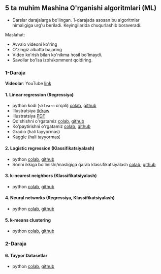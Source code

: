 ## 5 ta muhim Mashina O'rganishi algoritmlari (ML)
- Darslar darajalarga bo'lingan. 1-darajada asosan bu algoritmlar nimaligiga urg'u beriladi. Keyingilarida chuqurlashib boraveradi.

Maslahat: 
- Avvalo videoni ko'ring
- O'zingiz albatta bajaring
- Video ko'rish bilan ko'nikma hosil bo'lmaydi.
- Savollar bo'lsa izoh/komment qoldiring.

### 1-Daraja
**Videolar**: YouTube [link](https://www.youtube.com/watch?v=eHvKjVVhV2s&list=PLXJ_8WFtNx8SuUGg31FE-qxMEk2gT3D9d)

#### 1. Linear regression (Regressiya)
- python kodi (`sklearn` orqali) [colab](https://colab.research.google.com/drive/1Y78N2vkR4ZvLqzeInj9iAn2qe4QgFiRC?usp=sharing), [github](1-linear-regression/1-linear-regression.ipynb)
- Illustratsiya [tldraw](https://www.tldraw.com/r/xqeF2pV9-G_D59VT6_r6Q?viewport=0,0,1920,939&page=page:nzkv0xHn37gGpXKt4i0Ft)
- Illustratsiya [PDF](1-linear-regression/1-lr-tldraw.pdf)
- Qo'shishni o'rgatamiz [colab](https://colab.research.google.com/drive/1BQy4lgpwgXetkomxWZvju3ebBVWA9gk1?usp=sharing), [github](1-linear-regression/qushish.ipynb)
- Ko'paytirishni o'rgatamiz [colab](https://colab.research.google.com/drive/1cZJX9gLkCsYNdbvEheuZ7YK-f-tx0TuP?usp=sharing), [github](1-linear-regression/kupaytirish.ipynb)
- Gradio (hali tayyormas)
- Kaggle (hali tayyormas)

#### 2. Logistic regression (Klassifikatsiyalash)
- python [colab](https://colab.research.google.com/drive/1WAiLPAtfRCE1i5Y-KgWQ_eir4joXE4lv?usp=sharing), [github](2-logistic-regression/2_logistic_regression.ipynb)
- Sonni ikkiga bo'linishi/masligiga qarab klassifikatsiyalash [colab](https://colab.research.google.com/drive/1WAiLPAtfRCE1i5Y-KgWQ_eir4joXE4lv?usp=sharing), [github](2-logistic-regression/2_logistic_regression.ipynb)

#### 3. k-nearest neighbors (Klassifikatsiyalash)
- python [colab](https://colab.research.google.com/drive/1bnwUt_s96Jw8VUp7Agz_MDOceVSPWKwO?usp=sharing), [github]()
  
#### 4. Neural networks (Regressiya, Klassifikatsiyalash)
- python [colab](https://colab.research.google.com/drive/1wER0X3nc4QZ7iM4r57vWACBVplGYhsdC?usp=sharing), [github]()

#### 5. k-means clustering
- python [colab](https://colab.research.google.com/drive/1UArFk-BJ2qTCLHPIMI5M-ssu2WreNDRE?usp=sharing), [github]()


### 2-Daraja

#### 6. Tayyor Datasetlar
- python [colab](https://colab.research.google.com/drive/1DsNYsxkIQujbuwsUFnmhJryjE3FN6yc0?usp=sharing), [github]()


